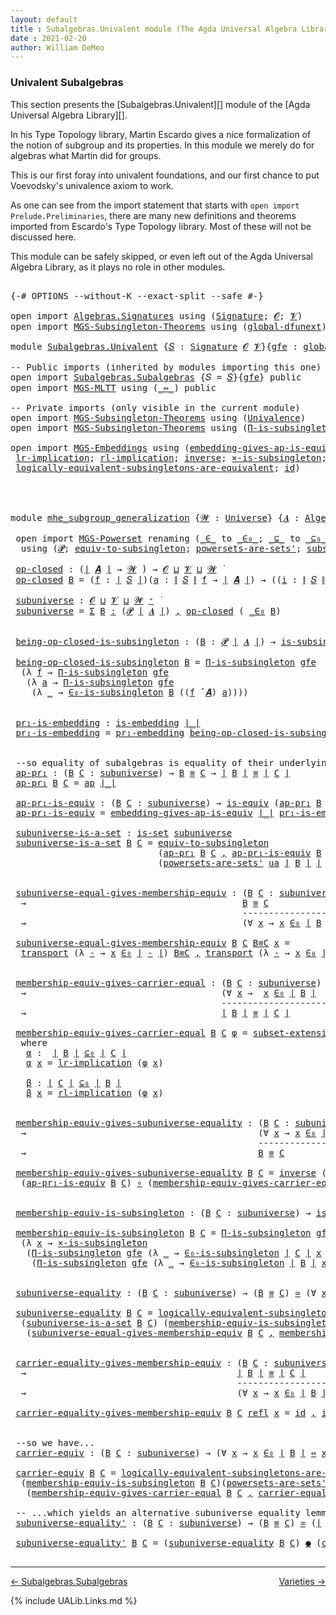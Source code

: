 ```yaml
---
layout: default
title : Subalgebras.Univalent module (The Agda Universal Algebra Library)
date : 2021-02-20
author: William DeMeo
---
```


### <a id="univalent-subalgebras">Univalent Subalgebras</a>

This section presents the [Subalgebras.Univalent][] module of the [Agda Universal Algebra Library][].

In his Type Topology library, Martin Escardo gives a nice formalization of the notion of subgroup and its properties.  In this module we merely do for algebras what Martin did for groups.


This is our first foray into univalent foundations, and our first chance to put Voevodsky's univalence axiom to work.

As one can see from the import statement that starts with `open import Prelude.Preliminaries`, there are many new definitions and theorems imported from Escardo's Type Topology library.  Most of these will not be discussed here.

This module can be safely skipped, or even left out of the Agda Universal Algebra Library, as it plays no role in other modules.


<pre class="Agda">

<a id="988" class="Symbol">{-#</a> <a id="992" class="Keyword">OPTIONS</a> <a id="1000" class="Pragma">--without-K</a> <a id="1012" class="Pragma">--exact-split</a> <a id="1026" class="Pragma">--safe</a> <a id="1033" class="Symbol">#-}</a>

<a id="1038" class="Keyword">open</a> <a id="1043" class="Keyword">import</a> <a id="1050" href="Algebras.Signatures.html" class="Module">Algebras.Signatures</a> <a id="1070" class="Keyword">using</a> <a id="1076" class="Symbol">(</a><a id="1077" href="Algebras.Signatures.html#1299" class="Function">Signature</a><a id="1086" class="Symbol">;</a> <a id="1088" href="Prelude.Preliminaries.html#6856" class="Generalizable">𝓞</a><a id="1089" class="Symbol">;</a> <a id="1091" href="Universes.html#262" class="Generalizable">𝓥</a><a id="1092" class="Symbol">)</a>
<a id="1094" class="Keyword">open</a> <a id="1099" class="Keyword">import</a> <a id="1106" href="MGS-Subsingleton-Theorems.html" class="Module">MGS-Subsingleton-Theorems</a> <a id="1132" class="Keyword">using</a> <a id="1138" class="Symbol">(</a><a id="1139" href="MGS-Subsingleton-Theorems.html#3468" class="Function">global-dfunext</a><a id="1153" class="Symbol">)</a>

<a id="1156" class="Keyword">module</a> <a id="1163" href="Subalgebras.Univalent.html" class="Module">Subalgebras.Univalent</a> <a id="1185" class="Symbol">{</a><a id="1186" href="Subalgebras.Univalent.html#1186" class="Bound">𝑆</a> <a id="1188" class="Symbol">:</a> <a id="1190" href="Algebras.Signatures.html#1299" class="Function">Signature</a> <a id="1200" href="Prelude.Preliminaries.html#6856" class="Generalizable">𝓞</a> <a id="1202" href="Universes.html#262" class="Generalizable">𝓥</a><a id="1203" class="Symbol">}{</a><a id="1205" href="Subalgebras.Univalent.html#1205" class="Bound">gfe</a> <a id="1209" class="Symbol">:</a> <a id="1211" href="MGS-Subsingleton-Theorems.html#3468" class="Function">global-dfunext</a><a id="1225" class="Symbol">}</a> <a id="1227" class="Keyword">where</a>

<a id="1234" class="Comment">-- Public imports (inherited by modules importing this one)</a>
<a id="1294" class="Keyword">open</a> <a id="1299" class="Keyword">import</a> <a id="1306" href="Subalgebras.Subalgebras.html" class="Module">Subalgebras.Subalgebras</a> <a id="1330" class="Symbol">{</a><a id="1331" class="Argument">𝑆</a> <a id="1333" class="Symbol">=</a> <a id="1335" href="Subalgebras.Univalent.html#1186" class="Bound">𝑆</a><a id="1336" class="Symbol">}{</a><a id="1338" href="Subalgebras.Univalent.html#1205" class="Bound">gfe</a><a id="1341" class="Symbol">}</a> <a id="1343" class="Keyword">public</a>
<a id="1350" class="Keyword">open</a> <a id="1355" class="Keyword">import</a> <a id="1362" href="MGS-MLTT.html" class="Module">MGS-MLTT</a> <a id="1371" class="Keyword">using</a> <a id="1377" class="Symbol">(</a><a id="1378" href="MGS-MLTT.html#7080" class="Function Operator">_⇔_</a><a id="1381" class="Symbol">)</a> <a id="1383" class="Keyword">public</a>

<a id="1391" class="Comment">-- Private imports (only visible in the current module)</a>
<a id="1447" class="Keyword">open</a> <a id="1452" class="Keyword">import</a> <a id="1459" href="MGS-Subsingleton-Theorems.html" class="Module">MGS-Subsingleton-Theorems</a> <a id="1485" class="Keyword">using</a> <a id="1491" class="Symbol">(</a><a id="1492" href="MGS-Subsingleton-Theorems.html#2964" class="Function">Univalence</a><a id="1502" class="Symbol">)</a>
<a id="1504" class="Keyword">open</a> <a id="1509" class="Keyword">import</a> <a id="1516" href="MGS-Subsingleton-Theorems.html" class="Module">MGS-Subsingleton-Theorems</a> <a id="1542" class="Keyword">using</a> <a id="1548" class="Symbol">(</a><a id="1549" href="MGS-Subsingleton-Theorems.html#393" class="Function">Π-is-subsingleton</a><a id="1566" class="Symbol">)</a>

<a id="1569" class="Keyword">open</a> <a id="1574" class="Keyword">import</a> <a id="1581" href="MGS-Embeddings.html" class="Module">MGS-Embeddings</a> <a id="1596" class="Keyword">using</a> <a id="1602" class="Symbol">(</a><a id="1603" href="MGS-Embeddings.html#3808" class="Function">embedding-gives-ap-is-equiv</a><a id="1630" class="Symbol">;</a> <a id="1632" href="MGS-Embeddings.html#1089" class="Function">pr₁-embedding</a><a id="1645" class="Symbol">;</a>
 <a id="1648" href="MGS-MLTT.html#7133" class="Function">lr-implication</a><a id="1662" class="Symbol">;</a> <a id="1664" href="MGS-MLTT.html#7214" class="Function">rl-implication</a><a id="1678" class="Symbol">;</a> <a id="1680" href="MGS-Equivalences.html#979" class="Function">inverse</a><a id="1687" class="Symbol">;</a> <a id="1689" href="MGS-Solved-Exercises.html#6381" class="Function">×-is-subsingleton</a><a id="1706" class="Symbol">;</a> <a id="1708" href="MGS-Equivalences.html#5035" class="Function Operator">_≃_</a><a id="1711" class="Symbol">;</a> <a id="1713" href="MGS-Equivalences.html#6164" class="Function Operator">_●_</a><a id="1716" class="Symbol">;</a>
 <a id="1719" href="MGS-Solved-Exercises.html#5136" class="Function">logically-equivalent-subsingletons-are-equivalent</a><a id="1768" class="Symbol">;</a> <a id="1770" href="MGS-MLTT.html#3744" class="Function">id</a><a id="1772" class="Symbol">)</a>




<a id="1778" class="Keyword">module</a> <a id="mhe_subgroup_generalization"></a><a id="1785" href="Subalgebras.Univalent.html#1785" class="Module Operator">mhe_subgroup_generalization</a> <a id="1813" class="Symbol">{</a><a id="1814" href="Subalgebras.Univalent.html#1814" class="Bound">𝓦</a> <a id="1816" class="Symbol">:</a> <a id="1818" href="Universes.html#205" class="Function">Universe</a><a id="1826" class="Symbol">}</a> <a id="1828" class="Symbol">{</a><a id="1829" href="Subalgebras.Univalent.html#1829" class="Bound">𝑨</a> <a id="1831" class="Symbol">:</a> <a id="1833" href="Algebras.Algebras.html#694" class="Function">Algebra</a> <a id="1841" href="Subalgebras.Univalent.html#1814" class="Bound">𝓦</a> <a id="1843" href="Subalgebras.Univalent.html#1186" class="Bound">𝑆</a><a id="1844" class="Symbol">}</a> <a id="1846" class="Symbol">(</a><a id="1847" href="Subalgebras.Univalent.html#1847" class="Bound">ua</a> <a id="1850" class="Symbol">:</a> <a id="1852" href="MGS-Subsingleton-Theorems.html#2964" class="Function">Univalence</a><a id="1862" class="Symbol">)</a> <a id="1864" class="Keyword">where</a>

 <a id="1872" class="Keyword">open</a> <a id="1877" class="Keyword">import</a> <a id="1884" href="MGS-Powerset.html" class="Module">MGS-Powerset</a> <a id="1897" class="Keyword">renaming</a> <a id="1906" class="Symbol">(</a><a id="1907" href="MGS-Powerset.html#4924" class="Function Operator">_∈_</a> <a id="1911" class="Symbol">to</a> <a id="_∈_"></a><a id="1914" href="Subalgebras.Univalent.html#1914" class="Function Operator">_∈₀_</a><a id="1918" class="Symbol">;</a> <a id="1920" href="MGS-Powerset.html#4976" class="Function Operator">_⊆_</a> <a id="1924" class="Symbol">to</a> <a id="_⊆_"></a><a id="1927" href="Subalgebras.Univalent.html#1927" class="Function Operator">_⊆₀_</a><a id="1931" class="Symbol">;</a> <a id="1933" href="MGS-Powerset.html#5040" class="Function">∈-is-subsingleton</a> <a id="1951" class="Symbol">to</a> <a id="∈-is-subsingleton"></a><a id="1954" href="Subalgebras.Univalent.html#1954" class="Function">∈₀-is-subsingleton</a><a id="1972" class="Symbol">)</a>
  <a id="1976" class="Keyword">using</a> <a id="1982" class="Symbol">(</a><a id="1983" href="MGS-Powerset.html#4551" class="Function">𝓟</a><a id="1984" class="Symbol">;</a> <a id="1986" href="MGS-Solved-Exercises.html#1652" class="Function">equiv-to-subsingleton</a><a id="2007" class="Symbol">;</a> <a id="2009" href="MGS-Powerset.html#4586" class="Function">powersets-are-sets&#39;</a><a id="2028" class="Symbol">;</a> <a id="2030" href="MGS-Powerset.html#6079" class="Function">subset-extensionality&#39;</a><a id="2052" class="Symbol">;</a> <a id="2054" href="MGS-Powerset.html#382" class="Function">propext</a><a id="2061" class="Symbol">;</a> <a id="2063" href="MGS-Powerset.html#2957" class="Function Operator">_holds</a><a id="2069" class="Symbol">;</a> <a id="2071" href="MGS-Powerset.html#2893" class="Function">Ω</a><a id="2072" class="Symbol">)</a>

 <a id="mhe_subgroup_generalization.op-closed"></a><a id="2076" href="Subalgebras.Univalent.html#2076" class="Function">op-closed</a> <a id="2086" class="Symbol">:</a> <a id="2088" class="Symbol">(</a><a id="2089" href="Prelude.Preliminaries.html#12379" class="Function Operator">∣</a> <a id="2091" href="Subalgebras.Univalent.html#1829" class="Bound">𝑨</a> <a id="2093" href="Prelude.Preliminaries.html#12379" class="Function Operator">∣</a> <a id="2095" class="Symbol">→</a> <a id="2097" href="Subalgebras.Univalent.html#1814" class="Bound">𝓦</a> <a id="2099" href="Universes.html#403" class="Function Operator">̇</a><a id="2100" class="Symbol">)</a> <a id="2102" class="Symbol">→</a> <a id="2104" href="Subalgebras.Univalent.html#1200" class="Bound">𝓞</a> <a id="2106" href="Agda.Primitive.html#636" class="Function Operator">⊔</a> <a id="2108" href="Subalgebras.Univalent.html#1202" class="Bound">𝓥</a> <a id="2110" href="Agda.Primitive.html#636" class="Function Operator">⊔</a> <a id="2112" href="Subalgebras.Univalent.html#1814" class="Bound">𝓦</a> <a id="2114" href="Universes.html#403" class="Function Operator">̇</a>
 <a id="2117" href="Subalgebras.Univalent.html#2076" class="Function">op-closed</a> <a id="2127" href="Subalgebras.Univalent.html#2127" class="Bound">B</a> <a id="2129" class="Symbol">=</a> <a id="2131" class="Symbol">(</a><a id="2132" href="Subalgebras.Univalent.html#2132" class="Bound">f</a> <a id="2134" class="Symbol">:</a> <a id="2136" href="Prelude.Preliminaries.html#12379" class="Function Operator">∣</a> <a id="2138" href="Subalgebras.Univalent.html#1186" class="Bound">𝑆</a> <a id="2140" href="Prelude.Preliminaries.html#12379" class="Function Operator">∣</a><a id="2141" class="Symbol">)(</a><a id="2143" href="Subalgebras.Univalent.html#2143" class="Bound">a</a> <a id="2145" class="Symbol">:</a> <a id="2147" href="Prelude.Preliminaries.html#12457" class="Function Operator">∥</a> <a id="2149" href="Subalgebras.Univalent.html#1186" class="Bound">𝑆</a> <a id="2151" href="Prelude.Preliminaries.html#12457" class="Function Operator">∥</a> <a id="2153" href="Subalgebras.Univalent.html#2132" class="Bound">f</a> <a id="2155" class="Symbol">→</a> <a id="2157" href="Prelude.Preliminaries.html#12379" class="Function Operator">∣</a> <a id="2159" href="Subalgebras.Univalent.html#1829" class="Bound">𝑨</a> <a id="2161" href="Prelude.Preliminaries.html#12379" class="Function Operator">∣</a><a id="2162" class="Symbol">)</a> <a id="2164" class="Symbol">→</a> <a id="2166" class="Symbol">((</a><a id="2168" href="Subalgebras.Univalent.html#2168" class="Bound">i</a> <a id="2170" class="Symbol">:</a> <a id="2172" href="Prelude.Preliminaries.html#12457" class="Function Operator">∥</a> <a id="2174" href="Subalgebras.Univalent.html#1186" class="Bound">𝑆</a> <a id="2176" href="Prelude.Preliminaries.html#12457" class="Function Operator">∥</a> <a id="2178" href="Subalgebras.Univalent.html#2132" class="Bound">f</a><a id="2179" class="Symbol">)</a> <a id="2181" class="Symbol">→</a> <a id="2183" href="Subalgebras.Univalent.html#2127" class="Bound">B</a> <a id="2185" class="Symbol">(</a><a id="2186" href="Subalgebras.Univalent.html#2143" class="Bound">a</a> <a id="2188" href="Subalgebras.Univalent.html#2168" class="Bound">i</a><a id="2189" class="Symbol">))</a> <a id="2192" class="Symbol">→</a> <a id="2194" href="Subalgebras.Univalent.html#2127" class="Bound">B</a> <a id="2196" class="Symbol">((</a><a id="2198" href="Subalgebras.Univalent.html#2132" class="Bound">f</a> <a id="2200" href="Algebras.Algebras.html#2991" class="Function Operator">̂</a> <a id="2202" href="Subalgebras.Univalent.html#1829" class="Bound">𝑨</a><a id="2203" class="Symbol">)</a> <a id="2205" href="Subalgebras.Univalent.html#2143" class="Bound">a</a><a id="2206" class="Symbol">)</a>

 <a id="mhe_subgroup_generalization.subuniverse"></a><a id="2210" href="Subalgebras.Univalent.html#2210" class="Function">subuniverse</a> <a id="2222" class="Symbol">:</a> <a id="2224" href="Subalgebras.Univalent.html#1200" class="Bound">𝓞</a> <a id="2226" href="Agda.Primitive.html#636" class="Function Operator">⊔</a> <a id="2228" href="Subalgebras.Univalent.html#1202" class="Bound">𝓥</a> <a id="2230" href="Agda.Primitive.html#636" class="Function Operator">⊔</a> <a id="2232" href="Subalgebras.Univalent.html#1814" class="Bound">𝓦</a> <a id="2234" href="Universes.html#181" class="Function Operator">⁺</a> <a id="2236" href="Universes.html#403" class="Function Operator">̇</a>
 <a id="2239" href="Subalgebras.Univalent.html#2210" class="Function">subuniverse</a> <a id="2251" class="Symbol">=</a> <a id="2253" href="MGS-MLTT.html#3074" class="Function">Σ</a> <a id="2255" href="Subalgebras.Univalent.html#2255" class="Bound">B</a> <a id="2257" href="MGS-MLTT.html#3074" class="Function">꞉</a> <a id="2259" class="Symbol">(</a><a id="2260" href="MGS-Powerset.html#4551" class="Function">𝓟</a> <a id="2262" href="Prelude.Preliminaries.html#12379" class="Function Operator">∣</a> <a id="2264" href="Subalgebras.Univalent.html#1829" class="Bound">𝑨</a> <a id="2266" href="Prelude.Preliminaries.html#12379" class="Function Operator">∣</a><a id="2267" class="Symbol">)</a> <a id="2269" href="MGS-MLTT.html#3074" class="Function">,</a> <a id="2271" href="Subalgebras.Univalent.html#2076" class="Function">op-closed</a> <a id="2281" class="Symbol">(</a> <a id="2283" href="Subalgebras.Univalent.html#1914" class="Function Operator">_∈₀</a> <a id="2287" href="Subalgebras.Univalent.html#2255" class="Bound">B</a><a id="2288" class="Symbol">)</a>


 <a id="mhe_subgroup_generalization.being-op-closed-is-subsingleton"></a><a id="2293" href="Subalgebras.Univalent.html#2293" class="Function">being-op-closed-is-subsingleton</a> <a id="2325" class="Symbol">:</a> <a id="2327" class="Symbol">(</a><a id="2328" href="Subalgebras.Univalent.html#2328" class="Bound">B</a> <a id="2330" class="Symbol">:</a> <a id="2332" href="MGS-Powerset.html#4551" class="Function">𝓟</a> <a id="2334" href="Prelude.Preliminaries.html#12379" class="Function Operator">∣</a> <a id="2336" href="Subalgebras.Univalent.html#1829" class="Bound">𝑨</a> <a id="2338" href="Prelude.Preliminaries.html#12379" class="Function Operator">∣</a><a id="2339" class="Symbol">)</a> <a id="2341" class="Symbol">→</a> <a id="2343" href="MGS-Basic-UF.html#743" class="Function">is-subsingleton</a> <a id="2359" class="Symbol">(</a><a id="2360" href="Subalgebras.Univalent.html#2076" class="Function">op-closed</a> <a id="2370" class="Symbol">(</a> <a id="2372" href="Subalgebras.Univalent.html#1914" class="Function Operator">_∈₀</a> <a id="2376" href="Subalgebras.Univalent.html#2328" class="Bound">B</a> <a id="2378" class="Symbol">))</a>

 <a id="2383" href="Subalgebras.Univalent.html#2293" class="Function">being-op-closed-is-subsingleton</a> <a id="2415" href="Subalgebras.Univalent.html#2415" class="Bound">B</a> <a id="2417" class="Symbol">=</a> <a id="2419" href="MGS-Subsingleton-Theorems.html#393" class="Function">Π-is-subsingleton</a> <a id="2437" href="Subalgebras.Univalent.html#1205" class="Bound">gfe</a>
  <a id="2443" class="Symbol">(λ</a> <a id="2446" href="Subalgebras.Univalent.html#2446" class="Bound">f</a> <a id="2448" class="Symbol">→</a> <a id="2450" href="MGS-Subsingleton-Theorems.html#393" class="Function">Π-is-subsingleton</a> <a id="2468" href="Subalgebras.Univalent.html#1205" class="Bound">gfe</a>
   <a id="2475" class="Symbol">(λ</a> <a id="2478" href="Subalgebras.Univalent.html#2478" class="Bound">a</a> <a id="2480" class="Symbol">→</a> <a id="2482" href="MGS-Subsingleton-Theorems.html#393" class="Function">Π-is-subsingleton</a> <a id="2500" href="Subalgebras.Univalent.html#1205" class="Bound">gfe</a>
    <a id="2508" class="Symbol">(λ</a> <a id="2511" href="Subalgebras.Univalent.html#2511" class="Bound">_</a> <a id="2513" class="Symbol">→</a> <a id="2515" href="Subalgebras.Univalent.html#1954" class="Function">∈₀-is-subsingleton</a> <a id="2534" href="Subalgebras.Univalent.html#2415" class="Bound">B</a> <a id="2536" class="Symbol">((</a><a id="2538" href="Subalgebras.Univalent.html#2446" class="Bound">f</a> <a id="2540" href="Algebras.Algebras.html#2991" class="Function Operator">̂</a> <a id="2542" href="Subalgebras.Univalent.html#1829" class="Bound">𝑨</a><a id="2543" class="Symbol">)</a> <a id="2545" href="Subalgebras.Univalent.html#2478" class="Bound">a</a><a id="2546" class="Symbol">))))</a>


 <a id="mhe_subgroup_generalization.pr₁-is-embedding"></a><a id="2554" href="Subalgebras.Univalent.html#2554" class="Function">pr₁-is-embedding</a> <a id="2571" class="Symbol">:</a> <a id="2573" href="MGS-Embeddings.html#384" class="Function">is-embedding</a> <a id="2586" href="Prelude.Preliminaries.html#12379" class="Function Operator">∣_∣</a>
 <a id="2591" href="Subalgebras.Univalent.html#2554" class="Function">pr₁-is-embedding</a> <a id="2608" class="Symbol">=</a> <a id="2610" href="MGS-Embeddings.html#1089" class="Function">pr₁-embedding</a> <a id="2624" href="Subalgebras.Univalent.html#2293" class="Function">being-op-closed-is-subsingleton</a>


 <a id="2659" class="Comment">--so equality of subalgebras is equality of their underlying subsets in the powerset:</a>
 <a id="mhe_subgroup_generalization.ap-pr₁"></a><a id="2746" href="Subalgebras.Univalent.html#2746" class="Function">ap-pr₁</a> <a id="2753" class="Symbol">:</a> <a id="2755" class="Symbol">(</a><a id="2756" href="Subalgebras.Univalent.html#2756" class="Bound">B</a> <a id="2758" href="Subalgebras.Univalent.html#2758" class="Bound">C</a> <a id="2760" class="Symbol">:</a> <a id="2762" href="Subalgebras.Univalent.html#2210" class="Function">subuniverse</a><a id="2773" class="Symbol">)</a> <a id="2775" class="Symbol">→</a> <a id="2777" href="Subalgebras.Univalent.html#2756" class="Bound">B</a> <a id="2779" href="Prelude.Equality.html#1398" class="Datatype Operator">≡</a> <a id="2781" href="Subalgebras.Univalent.html#2758" class="Bound">C</a> <a id="2783" class="Symbol">→</a> <a id="2785" href="Prelude.Preliminaries.html#12379" class="Function Operator">∣</a> <a id="2787" href="Subalgebras.Univalent.html#2756" class="Bound">B</a> <a id="2789" href="Prelude.Preliminaries.html#12379" class="Function Operator">∣</a> <a id="2791" href="Prelude.Equality.html#1398" class="Datatype Operator">≡</a> <a id="2793" href="Prelude.Preliminaries.html#12379" class="Function Operator">∣</a> <a id="2795" href="Subalgebras.Univalent.html#2758" class="Bound">C</a> <a id="2797" href="Prelude.Preliminaries.html#12379" class="Function Operator">∣</a>
 <a id="2800" href="Subalgebras.Univalent.html#2746" class="Function">ap-pr₁</a> <a id="2807" href="Subalgebras.Univalent.html#2807" class="Bound">B</a> <a id="2809" href="Subalgebras.Univalent.html#2809" class="Bound">C</a> <a id="2811" class="Symbol">=</a> <a id="2813" href="MGS-MLTT.html#6613" class="Function">ap</a> <a id="2816" href="Prelude.Preliminaries.html#12379" class="Function Operator">∣_∣</a>

 <a id="mhe_subgroup_generalization.ap-pr₁-is-equiv"></a><a id="2822" href="Subalgebras.Univalent.html#2822" class="Function">ap-pr₁-is-equiv</a> <a id="2838" class="Symbol">:</a> <a id="2840" class="Symbol">(</a><a id="2841" href="Subalgebras.Univalent.html#2841" class="Bound">B</a> <a id="2843" href="Subalgebras.Univalent.html#2843" class="Bound">C</a> <a id="2845" class="Symbol">:</a> <a id="2847" href="Subalgebras.Univalent.html#2210" class="Function">subuniverse</a><a id="2858" class="Symbol">)</a> <a id="2860" class="Symbol">→</a> <a id="2862" href="MGS-Equivalences.html#868" class="Function">is-equiv</a> <a id="2871" class="Symbol">(</a><a id="2872" href="Subalgebras.Univalent.html#2746" class="Function">ap-pr₁</a> <a id="2879" href="Subalgebras.Univalent.html#2841" class="Bound">B</a> <a id="2881" href="Subalgebras.Univalent.html#2843" class="Bound">C</a><a id="2882" class="Symbol">)</a>
 <a id="2885" href="Subalgebras.Univalent.html#2822" class="Function">ap-pr₁-is-equiv</a> <a id="2901" class="Symbol">=</a> <a id="2903" href="MGS-Embeddings.html#3808" class="Function">embedding-gives-ap-is-equiv</a> <a id="2931" href="Prelude.Preliminaries.html#12379" class="Function Operator">∣_∣</a> <a id="2935" href="Subalgebras.Univalent.html#2554" class="Function">pr₁-is-embedding</a>

 <a id="mhe_subgroup_generalization.subuniverse-is-a-set"></a><a id="2954" href="Subalgebras.Univalent.html#2954" class="Function">subuniverse-is-a-set</a> <a id="2975" class="Symbol">:</a> <a id="2977" href="MGS-Basic-UF.html#1929" class="Function">is-set</a> <a id="2984" href="Subalgebras.Univalent.html#2210" class="Function">subuniverse</a>
 <a id="2997" href="Subalgebras.Univalent.html#2954" class="Function">subuniverse-is-a-set</a> <a id="3018" href="Subalgebras.Univalent.html#3018" class="Bound">B</a> <a id="3020" href="Subalgebras.Univalent.html#3020" class="Bound">C</a> <a id="3022" class="Symbol">=</a> <a id="3024" href="MGS-Solved-Exercises.html#1652" class="Function">equiv-to-subsingleton</a>
                            <a id="3074" class="Symbol">(</a><a id="3075" href="Subalgebras.Univalent.html#2746" class="Function">ap-pr₁</a> <a id="3082" href="Subalgebras.Univalent.html#3018" class="Bound">B</a> <a id="3084" href="Subalgebras.Univalent.html#3020" class="Bound">C</a> <a id="3086" href="Prelude.Preliminaries.html#11707" class="InductiveConstructor Operator">,</a> <a id="3088" href="Subalgebras.Univalent.html#2822" class="Function">ap-pr₁-is-equiv</a> <a id="3104" href="Subalgebras.Univalent.html#3018" class="Bound">B</a> <a id="3106" href="Subalgebras.Univalent.html#3020" class="Bound">C</a><a id="3107" class="Symbol">)</a>
                            <a id="3137" class="Symbol">(</a><a id="3138" href="MGS-Powerset.html#4586" class="Function">powersets-are-sets&#39;</a> <a id="3158" href="Subalgebras.Univalent.html#1847" class="Bound">ua</a> <a id="3161" href="Prelude.Preliminaries.html#12379" class="Function Operator">∣</a> <a id="3163" href="Subalgebras.Univalent.html#3018" class="Bound">B</a> <a id="3165" href="Prelude.Preliminaries.html#12379" class="Function Operator">∣</a> <a id="3167" href="Prelude.Preliminaries.html#12379" class="Function Operator">∣</a> <a id="3169" href="Subalgebras.Univalent.html#3020" class="Bound">C</a> <a id="3171" href="Prelude.Preliminaries.html#12379" class="Function Operator">∣</a><a id="3172" class="Symbol">)</a>


 <a id="mhe_subgroup_generalization.subuniverse-equal-gives-membership-equiv"></a><a id="3177" href="Subalgebras.Univalent.html#3177" class="Function">subuniverse-equal-gives-membership-equiv</a> <a id="3218" class="Symbol">:</a> <a id="3220" class="Symbol">(</a><a id="3221" href="Subalgebras.Univalent.html#3221" class="Bound">B</a> <a id="3223" href="Subalgebras.Univalent.html#3223" class="Bound">C</a> <a id="3225" class="Symbol">:</a> <a id="3227" href="Subalgebras.Univalent.html#2210" class="Function">subuniverse</a><a id="3238" class="Symbol">)</a>
  <a id="3242" class="Symbol">→</a>                                         <a id="3284" href="Subalgebras.Univalent.html#3221" class="Bound">B</a> <a id="3286" href="Prelude.Equality.html#1398" class="Datatype Operator">≡</a> <a id="3288" href="Subalgebras.Univalent.html#3223" class="Bound">C</a>
                                            <a id="3334" class="Comment">---------------------</a>
  <a id="3358" class="Symbol">→</a>                                         <a id="3400" class="Symbol">(∀</a> <a id="3403" href="Subalgebras.Univalent.html#3403" class="Bound">x</a> <a id="3405" class="Symbol">→</a> <a id="3407" href="Subalgebras.Univalent.html#3403" class="Bound">x</a> <a id="3409" href="Subalgebras.Univalent.html#1914" class="Function Operator">∈₀</a> <a id="3412" href="Prelude.Preliminaries.html#12379" class="Function Operator">∣</a> <a id="3414" href="Subalgebras.Univalent.html#3221" class="Bound">B</a> <a id="3416" href="Prelude.Preliminaries.html#12379" class="Function Operator">∣</a> <a id="3418" href="MGS-MLTT.html#7080" class="Function Operator">⇔</a> <a id="3420" href="Subalgebras.Univalent.html#3403" class="Bound">x</a> <a id="3422" href="Subalgebras.Univalent.html#1914" class="Function Operator">∈₀</a> <a id="3425" href="Prelude.Preliminaries.html#12379" class="Function Operator">∣</a> <a id="3427" href="Subalgebras.Univalent.html#3223" class="Bound">C</a> <a id="3429" href="Prelude.Preliminaries.html#12379" class="Function Operator">∣</a><a id="3430" class="Symbol">)</a>

 <a id="3434" href="Subalgebras.Univalent.html#3177" class="Function">subuniverse-equal-gives-membership-equiv</a> <a id="3475" href="Subalgebras.Univalent.html#3475" class="Bound">B</a> <a id="3477" href="Subalgebras.Univalent.html#3477" class="Bound">C</a> <a id="3479" href="Subalgebras.Univalent.html#3479" class="Bound">B≡C</a> <a id="3483" href="Subalgebras.Univalent.html#3483" class="Bound">x</a> <a id="3485" class="Symbol">=</a>
  <a id="3489" href="MGS-MLTT.html#4946" class="Function">transport</a> <a id="3499" class="Symbol">(λ</a> <a id="3502" href="Subalgebras.Univalent.html#3502" class="Bound">-</a> <a id="3504" class="Symbol">→</a> <a id="3506" href="Subalgebras.Univalent.html#3483" class="Bound">x</a> <a id="3508" href="Subalgebras.Univalent.html#1914" class="Function Operator">∈₀</a> <a id="3511" href="Prelude.Preliminaries.html#12379" class="Function Operator">∣</a> <a id="3513" href="Subalgebras.Univalent.html#3502" class="Bound">-</a> <a id="3515" href="Prelude.Preliminaries.html#12379" class="Function Operator">∣</a><a id="3516" class="Symbol">)</a> <a id="3518" href="Subalgebras.Univalent.html#3479" class="Bound">B≡C</a> <a id="3522" href="Prelude.Preliminaries.html#11707" class="InductiveConstructor Operator">,</a> <a id="3524" href="MGS-MLTT.html#4946" class="Function">transport</a> <a id="3534" class="Symbol">(λ</a> <a id="3537" href="Subalgebras.Univalent.html#3537" class="Bound">-</a> <a id="3539" class="Symbol">→</a> <a id="3541" href="Subalgebras.Univalent.html#3483" class="Bound">x</a> <a id="3543" href="Subalgebras.Univalent.html#1914" class="Function Operator">∈₀</a> <a id="3546" href="Prelude.Preliminaries.html#12379" class="Function Operator">∣</a> <a id="3548" href="Subalgebras.Univalent.html#3537" class="Bound">-</a> <a id="3550" href="Prelude.Preliminaries.html#12379" class="Function Operator">∣</a> <a id="3552" class="Symbol">)</a> <a id="3554" class="Symbol">(</a> <a id="3556" href="Subalgebras.Univalent.html#3479" class="Bound">B≡C</a> <a id="3560" href="MGS-MLTT.html#6125" class="Function Operator">⁻¹</a> <a id="3563" class="Symbol">)</a>


 <a id="mhe_subgroup_generalization.membership-equiv-gives-carrier-equal"></a><a id="3568" href="Subalgebras.Univalent.html#3568" class="Function">membership-equiv-gives-carrier-equal</a> <a id="3605" class="Symbol">:</a> <a id="3607" class="Symbol">(</a><a id="3608" href="Subalgebras.Univalent.html#3608" class="Bound">B</a> <a id="3610" href="Subalgebras.Univalent.html#3610" class="Bound">C</a> <a id="3612" class="Symbol">:</a> <a id="3614" href="Subalgebras.Univalent.html#2210" class="Function">subuniverse</a><a id="3625" class="Symbol">)</a>
  <a id="3629" class="Symbol">→</a>                                     <a id="3667" class="Symbol">(∀</a> <a id="3670" href="Subalgebras.Univalent.html#3670" class="Bound">x</a> <a id="3672" class="Symbol">→</a>  <a id="3675" href="Subalgebras.Univalent.html#3670" class="Bound">x</a> <a id="3677" href="Subalgebras.Univalent.html#1914" class="Function Operator">∈₀</a> <a id="3680" href="Prelude.Preliminaries.html#12379" class="Function Operator">∣</a> <a id="3682" href="Subalgebras.Univalent.html#3608" class="Bound">B</a> <a id="3684" href="Prelude.Preliminaries.html#12379" class="Function Operator">∣</a>  <a id="3687" href="MGS-MLTT.html#7080" class="Function Operator">⇔</a>  <a id="3690" href="Subalgebras.Univalent.html#3670" class="Bound">x</a> <a id="3692" href="Subalgebras.Univalent.html#1914" class="Function Operator">∈₀</a> <a id="3695" href="Prelude.Preliminaries.html#12379" class="Function Operator">∣</a> <a id="3697" href="Subalgebras.Univalent.html#3610" class="Bound">C</a> <a id="3699" href="Prelude.Preliminaries.html#12379" class="Function Operator">∣</a><a id="3700" class="Symbol">)</a>
                                        <a id="3742" class="Comment">--------------------------------</a>
  <a id="3777" class="Symbol">→</a>                                     <a id="3815" href="Prelude.Preliminaries.html#12379" class="Function Operator">∣</a> <a id="3817" href="Subalgebras.Univalent.html#3608" class="Bound">B</a> <a id="3819" href="Prelude.Preliminaries.html#12379" class="Function Operator">∣</a> <a id="3821" href="Prelude.Equality.html#1398" class="Datatype Operator">≡</a> <a id="3823" href="Prelude.Preliminaries.html#12379" class="Function Operator">∣</a> <a id="3825" href="Subalgebras.Univalent.html#3610" class="Bound">C</a> <a id="3827" href="Prelude.Preliminaries.html#12379" class="Function Operator">∣</a>

 <a id="3831" href="Subalgebras.Univalent.html#3568" class="Function">membership-equiv-gives-carrier-equal</a> <a id="3868" href="Subalgebras.Univalent.html#3868" class="Bound">B</a> <a id="3870" href="Subalgebras.Univalent.html#3870" class="Bound">C</a> <a id="3872" href="Subalgebras.Univalent.html#3872" class="Bound">φ</a> <a id="3874" class="Symbol">=</a> <a id="3876" href="MGS-Powerset.html#6079" class="Function">subset-extensionality&#39;</a> <a id="3899" href="Subalgebras.Univalent.html#1847" class="Bound">ua</a> <a id="3902" href="Subalgebras.Univalent.html#3917" class="Function">α</a> <a id="3904" href="Subalgebras.Univalent.html#3971" class="Function">β</a>
  <a id="3908" class="Keyword">where</a>
   <a id="3917" href="Subalgebras.Univalent.html#3917" class="Function">α</a> <a id="3919" class="Symbol">:</a>  <a id="3922" href="Prelude.Preliminaries.html#12379" class="Function Operator">∣</a> <a id="3924" href="Subalgebras.Univalent.html#3868" class="Bound">B</a> <a id="3926" href="Prelude.Preliminaries.html#12379" class="Function Operator">∣</a> <a id="3928" href="Subalgebras.Univalent.html#1927" class="Function Operator">⊆₀</a> <a id="3931" href="Prelude.Preliminaries.html#12379" class="Function Operator">∣</a> <a id="3933" href="Subalgebras.Univalent.html#3870" class="Bound">C</a> <a id="3935" href="Prelude.Preliminaries.html#12379" class="Function Operator">∣</a>
   <a id="3940" href="Subalgebras.Univalent.html#3917" class="Function">α</a> <a id="3942" href="Subalgebras.Univalent.html#3942" class="Bound">x</a> <a id="3944" class="Symbol">=</a> <a id="3946" href="MGS-MLTT.html#7133" class="Function">lr-implication</a> <a id="3961" class="Symbol">(</a><a id="3962" href="Subalgebras.Univalent.html#3872" class="Bound">φ</a> <a id="3964" href="Subalgebras.Univalent.html#3942" class="Bound">x</a><a id="3965" class="Symbol">)</a>

   <a id="3971" href="Subalgebras.Univalent.html#3971" class="Function">β</a> <a id="3973" class="Symbol">:</a> <a id="3975" href="Prelude.Preliminaries.html#12379" class="Function Operator">∣</a> <a id="3977" href="Subalgebras.Univalent.html#3870" class="Bound">C</a> <a id="3979" href="Prelude.Preliminaries.html#12379" class="Function Operator">∣</a> <a id="3981" href="Subalgebras.Univalent.html#1927" class="Function Operator">⊆₀</a> <a id="3984" href="Prelude.Preliminaries.html#12379" class="Function Operator">∣</a> <a id="3986" href="Subalgebras.Univalent.html#3868" class="Bound">B</a> <a id="3988" href="Prelude.Preliminaries.html#12379" class="Function Operator">∣</a>
   <a id="3993" href="Subalgebras.Univalent.html#3971" class="Function">β</a> <a id="3995" href="Subalgebras.Univalent.html#3995" class="Bound">x</a> <a id="3997" class="Symbol">=</a> <a id="3999" href="MGS-MLTT.html#7214" class="Function">rl-implication</a> <a id="4014" class="Symbol">(</a><a id="4015" href="Subalgebras.Univalent.html#3872" class="Bound">φ</a> <a id="4017" href="Subalgebras.Univalent.html#3995" class="Bound">x</a><a id="4018" class="Symbol">)</a>


 <a id="mhe_subgroup_generalization.membership-equiv-gives-subuniverse-equality"></a><a id="4023" href="Subalgebras.Univalent.html#4023" class="Function">membership-equiv-gives-subuniverse-equality</a> <a id="4067" class="Symbol">:</a> <a id="4069" class="Symbol">(</a><a id="4070" href="Subalgebras.Univalent.html#4070" class="Bound">B</a> <a id="4072" href="Subalgebras.Univalent.html#4072" class="Bound">C</a> <a id="4074" class="Symbol">:</a> <a id="4076" href="Subalgebras.Univalent.html#2210" class="Function">subuniverse</a><a id="4087" class="Symbol">)</a>
  <a id="4091" class="Symbol">→</a>                                            <a id="4136" class="Symbol">(∀</a> <a id="4139" href="Subalgebras.Univalent.html#4139" class="Bound">x</a> <a id="4141" class="Symbol">→</a> <a id="4143" href="Subalgebras.Univalent.html#4139" class="Bound">x</a> <a id="4145" href="Subalgebras.Univalent.html#1914" class="Function Operator">∈₀</a> <a id="4148" href="Prelude.Preliminaries.html#12379" class="Function Operator">∣</a> <a id="4150" href="Subalgebras.Univalent.html#4070" class="Bound">B</a> <a id="4152" href="Prelude.Preliminaries.html#12379" class="Function Operator">∣</a> <a id="4154" href="MGS-MLTT.html#7080" class="Function Operator">⇔</a> <a id="4156" href="Subalgebras.Univalent.html#4139" class="Bound">x</a> <a id="4158" href="Subalgebras.Univalent.html#1914" class="Function Operator">∈₀</a> <a id="4161" href="Prelude.Preliminaries.html#12379" class="Function Operator">∣</a> <a id="4163" href="Subalgebras.Univalent.html#4072" class="Bound">C</a> <a id="4165" href="Prelude.Preliminaries.html#12379" class="Function Operator">∣</a><a id="4166" class="Symbol">)</a>
                                               <a id="4215" class="Comment">-----------------------------</a>
  <a id="4247" class="Symbol">→</a>                                            <a id="4292" href="Subalgebras.Univalent.html#4070" class="Bound">B</a> <a id="4294" href="Prelude.Equality.html#1398" class="Datatype Operator">≡</a> <a id="4296" href="Subalgebras.Univalent.html#4072" class="Bound">C</a>

 <a id="4300" href="Subalgebras.Univalent.html#4023" class="Function">membership-equiv-gives-subuniverse-equality</a> <a id="4344" href="Subalgebras.Univalent.html#4344" class="Bound">B</a> <a id="4346" href="Subalgebras.Univalent.html#4346" class="Bound">C</a> <a id="4348" class="Symbol">=</a> <a id="4350" href="MGS-Equivalences.html#979" class="Function">inverse</a> <a id="4358" class="Symbol">(</a><a id="4359" href="Subalgebras.Univalent.html#2746" class="Function">ap-pr₁</a> <a id="4366" href="Subalgebras.Univalent.html#4344" class="Bound">B</a> <a id="4368" href="Subalgebras.Univalent.html#4346" class="Bound">C</a><a id="4369" class="Symbol">)</a>
  <a id="4373" class="Symbol">(</a><a id="4374" href="Subalgebras.Univalent.html#2822" class="Function">ap-pr₁-is-equiv</a> <a id="4390" href="Subalgebras.Univalent.html#4344" class="Bound">B</a> <a id="4392" href="Subalgebras.Univalent.html#4346" class="Bound">C</a><a id="4393" class="Symbol">)</a> <a id="4395" href="MGS-MLTT.html#3813" class="Function Operator">∘</a> <a id="4397" class="Symbol">(</a><a id="4398" href="Subalgebras.Univalent.html#3568" class="Function">membership-equiv-gives-carrier-equal</a> <a id="4435" href="Subalgebras.Univalent.html#4344" class="Bound">B</a> <a id="4437" href="Subalgebras.Univalent.html#4346" class="Bound">C</a><a id="4438" class="Symbol">)</a>


 <a id="mhe_subgroup_generalization.membership-equiv-is-subsingleton"></a><a id="4443" href="Subalgebras.Univalent.html#4443" class="Function">membership-equiv-is-subsingleton</a> <a id="4476" class="Symbol">:</a> <a id="4478" class="Symbol">(</a><a id="4479" href="Subalgebras.Univalent.html#4479" class="Bound">B</a> <a id="4481" href="Subalgebras.Univalent.html#4481" class="Bound">C</a> <a id="4483" class="Symbol">:</a> <a id="4485" href="Subalgebras.Univalent.html#2210" class="Function">subuniverse</a><a id="4496" class="Symbol">)</a> <a id="4498" class="Symbol">→</a> <a id="4500" href="MGS-Basic-UF.html#743" class="Function">is-subsingleton</a> <a id="4516" class="Symbol">(∀</a> <a id="4519" href="Subalgebras.Univalent.html#4519" class="Bound">x</a> <a id="4521" class="Symbol">→</a> <a id="4523" href="Subalgebras.Univalent.html#4519" class="Bound">x</a> <a id="4525" href="Subalgebras.Univalent.html#1914" class="Function Operator">∈₀</a> <a id="4528" href="Prelude.Preliminaries.html#12379" class="Function Operator">∣</a> <a id="4530" href="Subalgebras.Univalent.html#4479" class="Bound">B</a> <a id="4532" href="Prelude.Preliminaries.html#12379" class="Function Operator">∣</a> <a id="4534" href="MGS-MLTT.html#7080" class="Function Operator">⇔</a> <a id="4536" href="Subalgebras.Univalent.html#4519" class="Bound">x</a> <a id="4538" href="Subalgebras.Univalent.html#1914" class="Function Operator">∈₀</a> <a id="4541" href="Prelude.Preliminaries.html#12379" class="Function Operator">∣</a> <a id="4543" href="Subalgebras.Univalent.html#4481" class="Bound">C</a> <a id="4545" href="Prelude.Preliminaries.html#12379" class="Function Operator">∣</a><a id="4546" class="Symbol">)</a>

 <a id="4550" href="Subalgebras.Univalent.html#4443" class="Function">membership-equiv-is-subsingleton</a> <a id="4583" href="Subalgebras.Univalent.html#4583" class="Bound">B</a> <a id="4585" href="Subalgebras.Univalent.html#4585" class="Bound">C</a> <a id="4587" class="Symbol">=</a> <a id="4589" href="MGS-Subsingleton-Theorems.html#393" class="Function">Π-is-subsingleton</a> <a id="4607" href="Subalgebras.Univalent.html#1205" class="Bound">gfe</a>
  <a id="4613" class="Symbol">(λ</a> <a id="4616" href="Subalgebras.Univalent.html#4616" class="Bound">x</a> <a id="4618" class="Symbol">→</a> <a id="4620" href="MGS-Solved-Exercises.html#6381" class="Function">×-is-subsingleton</a>
   <a id="4641" class="Symbol">(</a><a id="4642" href="MGS-Subsingleton-Theorems.html#393" class="Function">Π-is-subsingleton</a> <a id="4660" href="Subalgebras.Univalent.html#1205" class="Bound">gfe</a> <a id="4664" class="Symbol">(λ</a> <a id="4667" href="Subalgebras.Univalent.html#4667" class="Bound">_</a> <a id="4669" class="Symbol">→</a> <a id="4671" href="Subalgebras.Univalent.html#1954" class="Function">∈₀-is-subsingleton</a> <a id="4690" href="Prelude.Preliminaries.html#12379" class="Function Operator">∣</a> <a id="4692" href="Subalgebras.Univalent.html#4585" class="Bound">C</a> <a id="4694" href="Prelude.Preliminaries.html#12379" class="Function Operator">∣</a> <a id="4696" href="Subalgebras.Univalent.html#4616" class="Bound">x</a> <a id="4698" class="Symbol">))</a>
    <a id="4705" class="Symbol">(</a><a id="4706" href="MGS-Subsingleton-Theorems.html#393" class="Function">Π-is-subsingleton</a> <a id="4724" href="Subalgebras.Univalent.html#1205" class="Bound">gfe</a> <a id="4728" class="Symbol">(λ</a> <a id="4731" href="Subalgebras.Univalent.html#4731" class="Bound">_</a> <a id="4733" class="Symbol">→</a> <a id="4735" href="Subalgebras.Univalent.html#1954" class="Function">∈₀-is-subsingleton</a> <a id="4754" href="Prelude.Preliminaries.html#12379" class="Function Operator">∣</a> <a id="4756" href="Subalgebras.Univalent.html#4583" class="Bound">B</a> <a id="4758" href="Prelude.Preliminaries.html#12379" class="Function Operator">∣</a> <a id="4760" href="Subalgebras.Univalent.html#4616" class="Bound">x</a> <a id="4762" class="Symbol">)))</a>


 <a id="mhe_subgroup_generalization.subuniverse-equality"></a><a id="4769" href="Subalgebras.Univalent.html#4769" class="Function">subuniverse-equality</a> <a id="4790" class="Symbol">:</a> <a id="4792" class="Symbol">(</a><a id="4793" href="Subalgebras.Univalent.html#4793" class="Bound">B</a> <a id="4795" href="Subalgebras.Univalent.html#4795" class="Bound">C</a> <a id="4797" class="Symbol">:</a> <a id="4799" href="Subalgebras.Univalent.html#2210" class="Function">subuniverse</a><a id="4810" class="Symbol">)</a> <a id="4812" class="Symbol">→</a> <a id="4814" class="Symbol">(</a><a id="4815" href="Subalgebras.Univalent.html#4793" class="Bound">B</a> <a id="4817" href="Prelude.Equality.html#1398" class="Datatype Operator">≡</a> <a id="4819" href="Subalgebras.Univalent.html#4795" class="Bound">C</a><a id="4820" class="Symbol">)</a> <a id="4822" href="MGS-Equivalences.html#5035" class="Function Operator">≃</a> <a id="4824" class="Symbol">(∀</a> <a id="4827" href="Subalgebras.Univalent.html#4827" class="Bound">x</a> <a id="4829" class="Symbol">→</a> <a id="4831" class="Symbol">(</a><a id="4832" href="Subalgebras.Univalent.html#4827" class="Bound">x</a> <a id="4834" href="Subalgebras.Univalent.html#1914" class="Function Operator">∈₀</a> <a id="4837" href="Prelude.Preliminaries.html#12379" class="Function Operator">∣</a> <a id="4839" href="Subalgebras.Univalent.html#4793" class="Bound">B</a> <a id="4841" href="Prelude.Preliminaries.html#12379" class="Function Operator">∣</a><a id="4842" class="Symbol">)</a> <a id="4844" href="MGS-MLTT.html#7080" class="Function Operator">⇔</a> <a id="4846" class="Symbol">(</a><a id="4847" href="Subalgebras.Univalent.html#4827" class="Bound">x</a> <a id="4849" href="Subalgebras.Univalent.html#1914" class="Function Operator">∈₀</a> <a id="4852" href="Prelude.Preliminaries.html#12379" class="Function Operator">∣</a> <a id="4854" href="Subalgebras.Univalent.html#4795" class="Bound">C</a> <a id="4856" href="Prelude.Preliminaries.html#12379" class="Function Operator">∣</a><a id="4857" class="Symbol">))</a>

 <a id="4862" href="Subalgebras.Univalent.html#4769" class="Function">subuniverse-equality</a> <a id="4883" href="Subalgebras.Univalent.html#4883" class="Bound">B</a> <a id="4885" href="Subalgebras.Univalent.html#4885" class="Bound">C</a> <a id="4887" class="Symbol">=</a> <a id="4889" href="MGS-Solved-Exercises.html#5136" class="Function">logically-equivalent-subsingletons-are-equivalent</a> <a id="4939" class="Symbol">_</a> <a id="4941" class="Symbol">_</a>
  <a id="4945" class="Symbol">(</a><a id="4946" href="Subalgebras.Univalent.html#2954" class="Function">subuniverse-is-a-set</a> <a id="4967" href="Subalgebras.Univalent.html#4883" class="Bound">B</a> <a id="4969" href="Subalgebras.Univalent.html#4885" class="Bound">C</a><a id="4970" class="Symbol">)</a> <a id="4972" class="Symbol">(</a><a id="4973" href="Subalgebras.Univalent.html#4443" class="Function">membership-equiv-is-subsingleton</a> <a id="5006" href="Subalgebras.Univalent.html#4883" class="Bound">B</a> <a id="5008" href="Subalgebras.Univalent.html#4885" class="Bound">C</a><a id="5009" class="Symbol">)</a>
   <a id="5014" class="Symbol">(</a><a id="5015" href="Subalgebras.Univalent.html#3177" class="Function">subuniverse-equal-gives-membership-equiv</a> <a id="5056" href="Subalgebras.Univalent.html#4883" class="Bound">B</a> <a id="5058" href="Subalgebras.Univalent.html#4885" class="Bound">C</a> <a id="5060" href="Prelude.Preliminaries.html#11707" class="InductiveConstructor Operator">,</a> <a id="5062" href="Subalgebras.Univalent.html#4023" class="Function">membership-equiv-gives-subuniverse-equality</a> <a id="5106" href="Subalgebras.Univalent.html#4883" class="Bound">B</a> <a id="5108" href="Subalgebras.Univalent.html#4885" class="Bound">C</a><a id="5109" class="Symbol">)</a>


 <a id="mhe_subgroup_generalization.carrier-equality-gives-membership-equiv"></a><a id="5114" href="Subalgebras.Univalent.html#5114" class="Function">carrier-equality-gives-membership-equiv</a> <a id="5154" class="Symbol">:</a> <a id="5156" class="Symbol">(</a><a id="5157" href="Subalgebras.Univalent.html#5157" class="Bound">B</a> <a id="5159" href="Subalgebras.Univalent.html#5159" class="Bound">C</a> <a id="5161" class="Symbol">:</a> <a id="5163" href="Subalgebras.Univalent.html#2210" class="Function">subuniverse</a><a id="5174" class="Symbol">)</a>
  <a id="5178" class="Symbol">→</a>                                        <a id="5219" href="Prelude.Preliminaries.html#12379" class="Function Operator">∣</a> <a id="5221" href="Subalgebras.Univalent.html#5157" class="Bound">B</a> <a id="5223" href="Prelude.Preliminaries.html#12379" class="Function Operator">∣</a> <a id="5225" href="Prelude.Equality.html#1398" class="Datatype Operator">≡</a> <a id="5227" href="Prelude.Preliminaries.html#12379" class="Function Operator">∣</a> <a id="5229" href="Subalgebras.Univalent.html#5159" class="Bound">C</a> <a id="5231" href="Prelude.Preliminaries.html#12379" class="Function Operator">∣</a>
                                           <a id="5276" class="Comment">-------------------------------</a>
  <a id="5310" class="Symbol">→</a>                                        <a id="5351" class="Symbol">(∀</a> <a id="5354" href="Subalgebras.Univalent.html#5354" class="Bound">x</a> <a id="5356" class="Symbol">→</a> <a id="5358" href="Subalgebras.Univalent.html#5354" class="Bound">x</a> <a id="5360" href="Subalgebras.Univalent.html#1914" class="Function Operator">∈₀</a> <a id="5363" href="Prelude.Preliminaries.html#12379" class="Function Operator">∣</a> <a id="5365" href="Subalgebras.Univalent.html#5157" class="Bound">B</a> <a id="5367" href="Prelude.Preliminaries.html#12379" class="Function Operator">∣</a>  <a id="5370" href="MGS-MLTT.html#7080" class="Function Operator">⇔</a>  <a id="5373" href="Subalgebras.Univalent.html#5354" class="Bound">x</a> <a id="5375" href="Subalgebras.Univalent.html#1914" class="Function Operator">∈₀</a> <a id="5378" href="Prelude.Preliminaries.html#12379" class="Function Operator">∣</a> <a id="5380" href="Subalgebras.Univalent.html#5159" class="Bound">C</a> <a id="5382" href="Prelude.Preliminaries.html#12379" class="Function Operator">∣</a><a id="5383" class="Symbol">)</a>

 <a id="5387" href="Subalgebras.Univalent.html#5114" class="Function">carrier-equality-gives-membership-equiv</a> <a id="5427" href="Subalgebras.Univalent.html#5427" class="Bound">B</a> <a id="5429" href="Subalgebras.Univalent.html#5429" class="Bound">C</a> <a id="5431" href="Identity-Type.html#162" class="InductiveConstructor">refl</a> <a id="5436" href="Subalgebras.Univalent.html#5436" class="Bound">x</a> <a id="5438" class="Symbol">=</a> <a id="5440" href="MGS-MLTT.html#3744" class="Function">id</a> <a id="5443" href="Prelude.Preliminaries.html#11707" class="InductiveConstructor Operator">,</a> <a id="5445" href="MGS-MLTT.html#3744" class="Function">id</a>


 <a id="5451" class="Comment">--so we have...</a>
 <a id="mhe_subgroup_generalization.carrier-equiv"></a><a id="5468" href="Subalgebras.Univalent.html#5468" class="Function">carrier-equiv</a> <a id="5482" class="Symbol">:</a> <a id="5484" class="Symbol">(</a><a id="5485" href="Subalgebras.Univalent.html#5485" class="Bound">B</a> <a id="5487" href="Subalgebras.Univalent.html#5487" class="Bound">C</a> <a id="5489" class="Symbol">:</a> <a id="5491" href="Subalgebras.Univalent.html#2210" class="Function">subuniverse</a><a id="5502" class="Symbol">)</a> <a id="5504" class="Symbol">→</a> <a id="5506" class="Symbol">(∀</a> <a id="5509" href="Subalgebras.Univalent.html#5509" class="Bound">x</a> <a id="5511" class="Symbol">→</a> <a id="5513" href="Subalgebras.Univalent.html#5509" class="Bound">x</a> <a id="5515" href="Subalgebras.Univalent.html#1914" class="Function Operator">∈₀</a> <a id="5518" href="Prelude.Preliminaries.html#12379" class="Function Operator">∣</a> <a id="5520" href="Subalgebras.Univalent.html#5485" class="Bound">B</a> <a id="5522" href="Prelude.Preliminaries.html#12379" class="Function Operator">∣</a> <a id="5524" href="MGS-MLTT.html#7080" class="Function Operator">⇔</a> <a id="5526" href="Subalgebras.Univalent.html#5509" class="Bound">x</a> <a id="5528" href="Subalgebras.Univalent.html#1914" class="Function Operator">∈₀</a> <a id="5531" href="Prelude.Preliminaries.html#12379" class="Function Operator">∣</a> <a id="5533" href="Subalgebras.Univalent.html#5487" class="Bound">C</a> <a id="5535" href="Prelude.Preliminaries.html#12379" class="Function Operator">∣</a><a id="5536" class="Symbol">)</a> <a id="5538" href="MGS-Equivalences.html#5035" class="Function Operator">≃</a> <a id="5540" class="Symbol">(</a><a id="5541" href="Prelude.Preliminaries.html#12379" class="Function Operator">∣</a> <a id="5543" href="Subalgebras.Univalent.html#5485" class="Bound">B</a> <a id="5545" href="Prelude.Preliminaries.html#12379" class="Function Operator">∣</a> <a id="5547" href="Prelude.Equality.html#1398" class="Datatype Operator">≡</a> <a id="5549" href="Prelude.Preliminaries.html#12379" class="Function Operator">∣</a> <a id="5551" href="Subalgebras.Univalent.html#5487" class="Bound">C</a> <a id="5553" href="Prelude.Preliminaries.html#12379" class="Function Operator">∣</a><a id="5554" class="Symbol">)</a>

 <a id="5558" href="Subalgebras.Univalent.html#5468" class="Function">carrier-equiv</a> <a id="5572" href="Subalgebras.Univalent.html#5572" class="Bound">B</a> <a id="5574" href="Subalgebras.Univalent.html#5574" class="Bound">C</a> <a id="5576" class="Symbol">=</a> <a id="5578" href="MGS-Solved-Exercises.html#5136" class="Function">logically-equivalent-subsingletons-are-equivalent</a> <a id="5628" class="Symbol">_</a> <a id="5630" class="Symbol">_</a>
  <a id="5634" class="Symbol">(</a><a id="5635" href="Subalgebras.Univalent.html#4443" class="Function">membership-equiv-is-subsingleton</a> <a id="5668" href="Subalgebras.Univalent.html#5572" class="Bound">B</a> <a id="5670" href="Subalgebras.Univalent.html#5574" class="Bound">C</a><a id="5671" class="Symbol">)(</a><a id="5673" href="MGS-Powerset.html#4586" class="Function">powersets-are-sets&#39;</a> <a id="5693" href="Subalgebras.Univalent.html#1847" class="Bound">ua</a> <a id="5696" href="Prelude.Preliminaries.html#12379" class="Function Operator">∣</a> <a id="5698" href="Subalgebras.Univalent.html#5572" class="Bound">B</a> <a id="5700" href="Prelude.Preliminaries.html#12379" class="Function Operator">∣</a> <a id="5702" href="Prelude.Preliminaries.html#12379" class="Function Operator">∣</a> <a id="5704" href="Subalgebras.Univalent.html#5574" class="Bound">C</a> <a id="5706" href="Prelude.Preliminaries.html#12379" class="Function Operator">∣</a><a id="5707" class="Symbol">)</a>
   <a id="5712" class="Symbol">(</a><a id="5713" href="Subalgebras.Univalent.html#3568" class="Function">membership-equiv-gives-carrier-equal</a> <a id="5750" href="Subalgebras.Univalent.html#5572" class="Bound">B</a> <a id="5752" href="Subalgebras.Univalent.html#5574" class="Bound">C</a> <a id="5754" href="Prelude.Preliminaries.html#11707" class="InductiveConstructor Operator">,</a> <a id="5756" href="Subalgebras.Univalent.html#5114" class="Function">carrier-equality-gives-membership-equiv</a> <a id="5796" href="Subalgebras.Univalent.html#5572" class="Bound">B</a> <a id="5798" href="Subalgebras.Univalent.html#5574" class="Bound">C</a><a id="5799" class="Symbol">)</a>

 <a id="5803" class="Comment">-- ...which yields an alternative subuniverse equality lemma.</a>
 <a id="mhe_subgroup_generalization.subuniverse-equality&#39;"></a><a id="5866" href="Subalgebras.Univalent.html#5866" class="Function">subuniverse-equality&#39;</a> <a id="5888" class="Symbol">:</a> <a id="5890" class="Symbol">(</a><a id="5891" href="Subalgebras.Univalent.html#5891" class="Bound">B</a> <a id="5893" href="Subalgebras.Univalent.html#5893" class="Bound">C</a> <a id="5895" class="Symbol">:</a> <a id="5897" href="Subalgebras.Univalent.html#2210" class="Function">subuniverse</a><a id="5908" class="Symbol">)</a> <a id="5910" class="Symbol">→</a> <a id="5912" class="Symbol">(</a><a id="5913" href="Subalgebras.Univalent.html#5891" class="Bound">B</a> <a id="5915" href="Prelude.Equality.html#1398" class="Datatype Operator">≡</a> <a id="5917" href="Subalgebras.Univalent.html#5893" class="Bound">C</a><a id="5918" class="Symbol">)</a> <a id="5920" href="MGS-Equivalences.html#5035" class="Function Operator">≃</a> <a id="5922" class="Symbol">(</a><a id="5923" href="Prelude.Preliminaries.html#12379" class="Function Operator">∣</a> <a id="5925" href="Subalgebras.Univalent.html#5891" class="Bound">B</a> <a id="5927" href="Prelude.Preliminaries.html#12379" class="Function Operator">∣</a> <a id="5929" href="Prelude.Equality.html#1398" class="Datatype Operator">≡</a> <a id="5931" href="Prelude.Preliminaries.html#12379" class="Function Operator">∣</a> <a id="5933" href="Subalgebras.Univalent.html#5893" class="Bound">C</a> <a id="5935" href="Prelude.Preliminaries.html#12379" class="Function Operator">∣</a><a id="5936" class="Symbol">)</a>

 <a id="5940" href="Subalgebras.Univalent.html#5866" class="Function">subuniverse-equality&#39;</a> <a id="5962" href="Subalgebras.Univalent.html#5962" class="Bound">B</a> <a id="5964" href="Subalgebras.Univalent.html#5964" class="Bound">C</a> <a id="5966" class="Symbol">=</a> <a id="5968" class="Symbol">(</a><a id="5969" href="Subalgebras.Univalent.html#4769" class="Function">subuniverse-equality</a> <a id="5990" href="Subalgebras.Univalent.html#5962" class="Bound">B</a> <a id="5992" href="Subalgebras.Univalent.html#5964" class="Bound">C</a><a id="5993" class="Symbol">)</a> <a id="5995" href="MGS-Equivalences.html#6164" class="Function Operator">●</a> <a id="5997" class="Symbol">(</a><a id="5998" href="Subalgebras.Univalent.html#5468" class="Function">carrier-equiv</a> <a id="6012" href="Subalgebras.Univalent.html#5962" class="Bound">B</a> <a id="6014" href="Subalgebras.Univalent.html#5964" class="Bound">C</a><a id="6015" class="Symbol">)</a>

</pre>

---------------------------------

[← Subalgebras.Subalgebras](Subalgebras.Subalgebras.html)
<span style="float:right;">[Varieties →](Varieties.html)</span>

{% include UALib.Links.md %}

